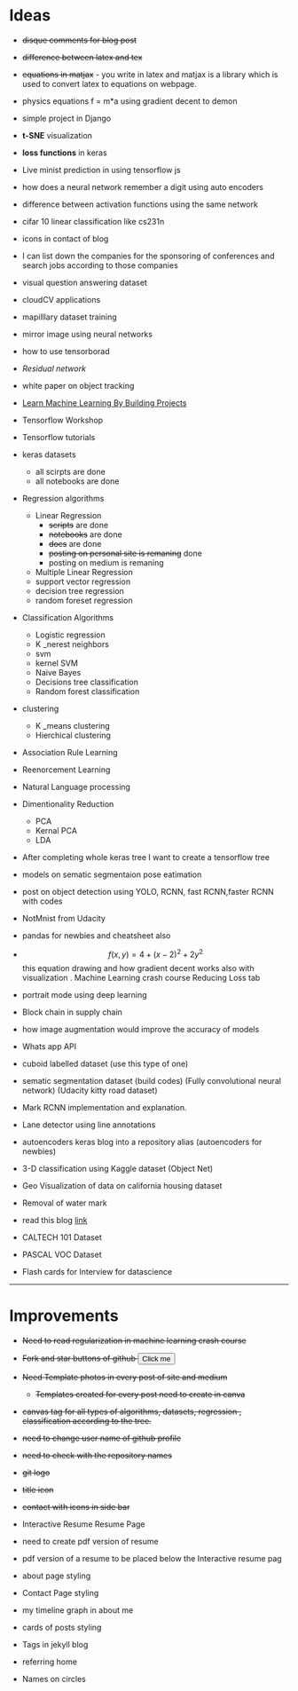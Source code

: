 # Ideas

* ~~disque comments for blog post~~

* ~~difference between latex and tex~~

* ~~equations in matjax~~ - you write in latex and matjax is a library which is used to convert latex to equations on webpage.

* physics equations f = m*a using gradient decent to demon

* simple project in Django

* **t-SNE** visualization

* **loss functions** in keras

* Live minist prediction in using tensorflow js

* how does a neural network remember a digit using auto encoders

* difference between activation functions using the same network

* cifar 10 linear classification like cs231n



* icons in contact of blog

* I can list down the companies for the sponsoring of conferences and search jobs according to those companies

* visual question answering dataset

* cloudCV applications

* mapilllary dataset training

* mirror image using neural networks

* how to use tensorborad

* *Residual network*

* white paper on object tracking

* [Learn Machine Learning By Building Projects](https://www.eduonix.com/learn-machine-learning-by-building-projects?coupon_code=ES10)

* Tensorflow Workshop

* Tensorflow tutorials

* keras datasets
    * all scirpts are done
    * all notebooks are done

* Regression algorithms
    * Linear Regression
        * ~~scripts~~ are done
        * ~~notebooks~~ are done
        * ~~docs~~ are done
        * ~~posting on personal site is remaning~~ done
        * posting on medium is remaning
    * Multiple Linear Regression
    * support vector regression
    * decision tree regression
    * random foreset regression

* Classification Algorithms
    * Logistic regression
    * K _nerest neighbors
    * svm
    * kernel SVM
    * Naive Bayes
    * Decisions tree classification
    * Random forest classification
* clustering 
    * K _means clustering
    * Hierchical clustering

* Association Rule Learning
* Reenorcement Learning
* Natural Language processing
* Dimentionality Reduction
    * PCA
    * Kernal PCA
    * LDA

* After completing whole keras tree I want to create a tensorflow tree

* models on sematic segmentaion pose eatimation

* post on object detection using YOLO, RCNN, fast RCNN,faster RCNN with codes

* NotMnist from Udacity

* pandas for newbies and cheatsheet also

* $$f(x,y) = 4 + (x - 2)^2 + 2y^2$$ this equation drawing and how gradient decent works also with visualization . Machine Learning crash course Reducing Loss tab

* portrait mode using deep learning

* Block chain in supply chain

* how image augmentation would improve the accuracy of models

* Whats app API

* cuboid labelled dataset (use this type of one)

* sematic segmentation dataset (build codes) (Fully convolutional neural network) (Udacity kitty road dataset)

* Mark RCNN implementation and explanation.

* Lane detector using line annotations

* autoencoders keras blog into a repository alias (autoencoders for newbies)

* 3-D classification using Kaggle dataset (Object Net)

* Geo Visualization of data on california housing dataset

* Removal of water mark

* read this blog [link](https://distill.pub/2017/aia/)

* CALTECH 101 Dataset

* PASCAL VOC Dataset

* Flash cards for Interview for datascience

---
# Improvements

* ~~Need to read regularization in machine learning crash course~~

* ~~Fork and star buttons of github <a href="https://github.com/afshinea/keras-data-generator/fork"><button name="button">Click me</button></a>~~

* ~~Need Template photos in every post of site and medium~~
    * ~~Templates created for every post need to create in canva~~

* ~~canvas tag for all types of algorithms, datasets, regression , classification according to the tree.~~

* ~~need to change user name of github profile~~

* ~~need to check with the repository names~~

* ~~git logo~~

* ~~title icon~~

* ~~contact with icons in side bar~~

* Interactive Resume Resume Page

* need to create pdf version of resume
    
* pdf version of a resume to be placed below the Interactive resume pag

* about page styling
  
* Contact Page styling

* my timeline graph in about me

* cards of posts styling

* Tags in jekyll blog
  
* referring home

* Names on circles